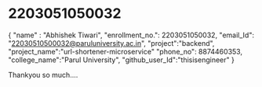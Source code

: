 # 2203051050032
{
  "name" : "Abhishek Tiwari",
  "enrollment_no.": 2203051050032,
  "email_Id": "22030510500032@paruluniversity.ac.in",
  "project":"backend",
  "project_name":"url-shortener-microservice"
  "phone_no": 8874460353,
  "college_name":"Parul University",
  "github_user_Id":"thisisengineer"
}

Thankyou so much....
